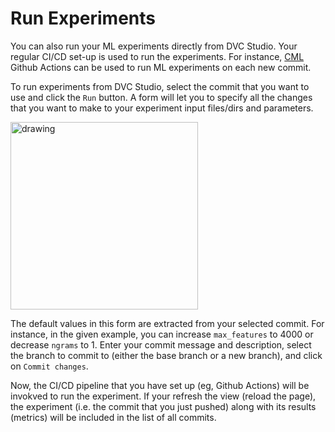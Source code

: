 # Run Experiments

You can also run your ML experiments directly from DVC Studio. Your regular
CI/CD set-up is used to run the experiments. For instance,
[CML](https://dvc.org/doc/cml) Github Actions can be used
to run ML experiments on each new commit.

To run experiments from DVC Studio, select the commit that you want to use and
click the `Run` button. A form will let you to specify all the changes that you
want to make to your experiment input files/dirs and parameters.

<img src="/img/studio/cml.png" alt="drawing" width="300"/>

The default values in this form are extracted from your selected commit. For
instance, in the given example, you can increase `max_features` to 4000 or
decrease `ngrams` to 1. Enter your commit message and description, select the
branch to commit to (either the base branch or a new branch), and click on
`Commit changes`.

Now, the CI/CD pipeline that you have set up (eg, Github Actions) will be
invokved to run the experiment. If your refresh the view (reload the page), the
experiment (i.e. the commit that you just pushed) along with its results
(metrics) will be included in the list of all commits.
